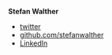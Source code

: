 **Stefan Walther**

* [twitter](http://twitter.com/waltherstefan)
* [github.com/stefanwalther](http://github.com/stefanwalther) 
* [LinkedIn](https://www.linkedin.com/in/stefanwalther/)
